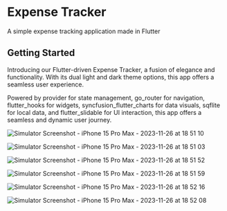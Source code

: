 # Expense Tracker

A simple expense tracking application made in Flutter

## Getting Started

Introducing our Flutter-driven Expense Tracker, a fusion of elegance and functionality. With its dual light and dark theme options, this app offers a seamless user experience.

Powered by provider for state management, go_router for navigation, flutter_hooks for widgets, syncfusion_flutter_charts for data visuals, sqflite for local data, and flutter_slidable for UI interaction, this app offers a seamless and dynamic user journey.


![Simulator Screenshot - iPhone 15 Pro Max - 2023-11-26 at 18 51 10](https://github.com/bunnyjaura/expense_tracker/assets/65805179/a7494dc6-c329-48b3-80d1-1bd047d7b194)

![Simulator Screenshot - iPhone 15 Pro Max - 2023-11-26 at 18 51 03](https://github.com/bunnyjaura/expense_tracker/assets/65805179/8bdf7b5e-840c-48e3-80ef-9e23495e6dad)

![Simulator Screenshot - iPhone 15 Pro Max - 2023-11-26 at 18 51 52](https://github.com/bunnyjaura/expense_tracker/assets/65805179/d0281aa3-3e9b-4b7c-88bd-daf689f5fc27)

![Simulator Screenshot - iPhone 15 Pro Max - 2023-11-26 at 18 51 59](https://github.com/bunnyjaura/expense_tracker/assets/65805179/21287f14-20cf-4dfd-a860-ffa443826001)

![Simulator Screenshot - iPhone 15 Pro Max - 2023-11-26 at 18 52 16](https://github.com/bunnyjaura/expense_tracker/assets/65805179/a1dad8bf-0ab4-427c-9395-bf14b192f825)

![Simulator Screenshot - iPhone 15 Pro Max - 2023-11-26 at 18 52 08](https://github.com/bunnyjaura/expense_tracker/assets/65805179/cee44947-9b5a-42d4-bbea-190e28b3464b)
